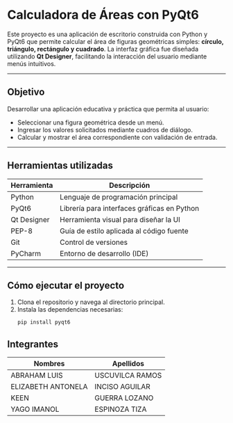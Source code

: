 # Calculadora de Áreas con PyQt6

Este proyecto es una aplicación de escritorio construida con Python y PyQt6 que permite calcular el área de figuras geométricas simples: **círculo, triángulo, rectángulo y cuadrado**. La interfaz gráfica fue diseñada utilizando **Qt Designer**, facilitando la interacción del usuario mediante menús intuitivos.

---

## Objetivo

Desarrollar una aplicación educativa y práctica que permita al usuario:
- Seleccionar una figura geométrica desde un menú.
- Ingresar los valores solicitados mediante cuadros de diálogo.
- Calcular y mostrar el área correspondiente con validación de entrada.

---

## Herramientas utilizadas

| Herramienta        | Descripción                                   |
|--------------------|-----------------------------------------------|
| Python             | Lenguaje de programación principal            |
| PyQt6              | Librería para interfaces gráficas en Python   |
| Qt Designer        | Herramienta visual para diseñar la UI         |
| PEP-8              | Guía de estilo aplicada al código fuente      |
| Git                | Control de versiones                          |
| PyCharm            | Entorno de desarrollo (IDE)                   |

---

## Cómo ejecutar el proyecto

1. Clona el repositorio y navega al directorio principal.
2. Instala las dependencias necesarias:
   ```bash
   pip install pyqt6

## Integrantes
| Nombres        | Apellidos                                   |
|--------------------|-----------------------------------------------|
| ABRAHAM LUIS             | USCUVILCA RAMOS            |
| ELIZABETH ANTONELA              | INCISO AGUILAR   |
| KEEN        | GUERRA LOZANO         |
| YAGO IMANOL              | ESPINOZA TIZA      |
